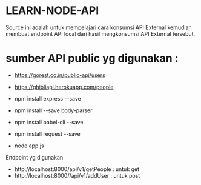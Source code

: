# LEARN-NODE-API

Source ini adalah untuk mempelajari cara konsumsi API External
kemudian membuat endpoint API local dari hasil mengkonsumsi API External tersebut.

# sumber API public yg digunakan :
- https://gorest.co.in/public-api/users
- https://ghibliapi.herokuapp.com/people

- npm install express --save
- npm install --save body-parser
- npm install babel-cli --save
- npm install request --save
- node app.js


Endpoint yg digunakan
- http://localhost:8000/api/v1/getPeople : untuk get 
- http://localhost:8000//api/v1/addUser : untuk post
